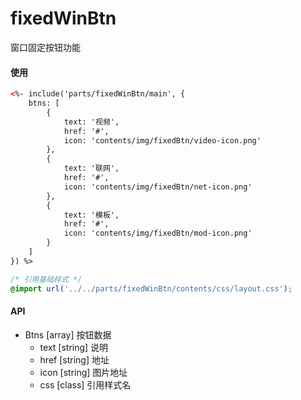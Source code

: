 # fixedWinBtn

窗口固定按钮功能



#### 使用

```html
<%- include('parts/fixedWinBtn/main', {
    btns: [
        {
            text: '视频',
            href: '#',
            icon: 'contents/img/fixedBtn/video-icon.png'
        },
        {
            text: '联网',
            href: '#',
            icon: 'contents/img/fixedBtn/net-icon.png'
        },
        {
            text: '模板',
            href: '#',
            icon: 'contents/img/fixedBtn/mod-icon.png'
        }
    ]
}) %>
```

```css
/* 引用基础样式 */
@import url('../../parts/fixedWinBtn/contents/css/layout.css');
```

#### API

- Btns [array] 按钮数据
  - text [string] 说明
  - href [string] 地址
  - icon [string] 图片地址
  - css [class] 引用样式名

